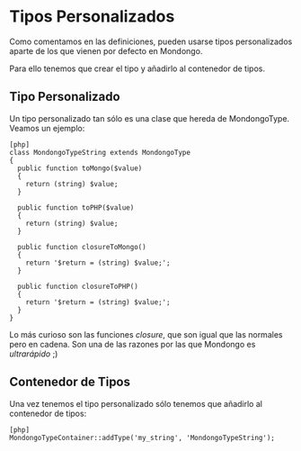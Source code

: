 Tipos Personalizados
====================

Como comentamos en las definiciones, pueden usarse tipos personalizados aparte
de los que vienen por defecto en Mondongo.

Para ello tenemos que crear el tipo y añadirlo al contenedor de tipos.

Tipo Personalizado
------------------

Un tipo personalizado tan sólo es una clase que hereda de MondongoType. Veamos
un ejemplo:

    [php]
    class MondongoTypeString extends MondongoType
    {
      public function toMongo($value)
      {
        return (string) $value;
      }

      public function toPHP($value)
      {
        return (string) $value;
      }

      public function closureToMongo()
      {
        return '$return = (string) $value;';
      }

      public function closureToPHP()
      {
        return '$return = (string) $value;';
      }
    }

Lo más curioso son las funciones *closure*, que son igual que las normales pero
en cadena. Son una de las razones por las que Mondongo es *ultrarápido* ;)

Contenedor de Tipos
-------------------

Una vez tenemos el tipo personalizado sólo tenemos que añadirlo al contenedor
de tipos:

    [php]
    MondongoTypeContainer::addType('my_string', 'MondongoTypeString');
